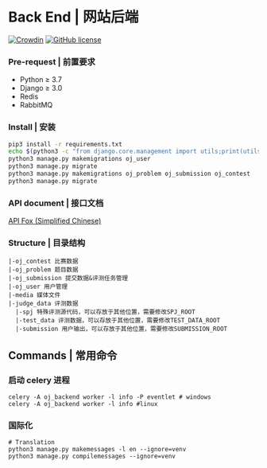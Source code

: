# Back End | 网站后端

[![Crowdin](https://badges.crowdin.net/genuine-oj-backend/localized.svg)](https://crowdin.com/project/genuine-oj-backend)
[![GitHub license](https://img.shields.io/github/license/genuine-oj/backend)](https://github.com/genuine-oj/backend/blob/master/LICENSE.md)

### Pre-request | 前置要求

* Python ≥ 3.7
* Django ≥ 3.0
* Redis
* RabbitMQ

### Install | 安装

```bash
pip3 install -r requirements.txt
echo $(python3 -c "from django.core.management import utils;print(utils.get_random_secret_key())") > secret.key
python3 manage.py makemigrations oj_user
python3 manage.py migrate
python3 manage.py makemigrations oj_problem oj_submission oj_contest
python3 manage.py migrate
```

### API document | 接口文档
[API Fox (Simplified Chinese)](https://genuine-oj.apifox.cn/)

### Structure | 目录结构

```text
|-oj_contest 比赛数据
|-oj_problem 题目数据
|-oj_submission 提交数据&评测任务管理
|-oj_user 用户管理
|-media 媒体文件
|-judge_data 评测数据
  |-spj 特殊评测源代码，可以存放于其他位置，需要修改SPJ_ROOT
  |-test_data 评测数据，可以存放于其他位置，需要修改TEST_DATA_ROOT
  |-submission 用户输出，可以存放于其他位置，需要修改SUBMISSION_ROOT
```

## Commands | 常用命令

### 启动 celery 进程

```shell
celery -A oj_backend worker -l info -P eventlet # windows
celery -A oj_backend worker -l info #linux
```

### 国际化

```shell
# Translation
python3 manage.py makemessages -l en --ignore=venv
python3 manage.py compilemessages --ignore=venv
```
